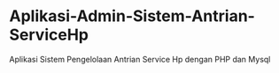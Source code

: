 # Aplikasi-Admin-Sistem-Antrian-ServiceHp
Aplikasi Sistem Pengelolaan Antrian Service Hp dengan PHP dan Mysql
